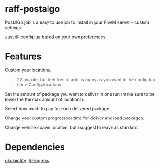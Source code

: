 # raff-postalgo
PostalGo job is a easy to use job to install in your FiveM server - custom settings

Just fill config.lua based on your own preferences.

# Features
Custom your locations.
> 22 aviable, but feel free to add as many as you want in the config.lua file > Config.locations.

Set the amount of package you want to deliver in one run (make sure to be lower the the max amount of locations).

Select how much to pay for each delivered package.

Change your custom progressbar time for deliver and load packages.

Change vehicle spawn location, but i suggest to leave as standard.

# Dependencies
[okoknotify]([https://github.com/Mobius1/rprogress](https://forum.cfx.re/t/okoknotify-standalone-paid/3907758)https://forum.cfx.re/t/okoknotify-standalone-paid/3907758).
[RProgress](https://github.com/Mobius1/rprogress).
